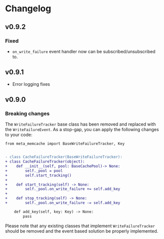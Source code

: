 # Changelog

## v0.9.2
### Fixed
* `on_write_failure` event handler now can be subscribed/unsubscribed to.

## v0.9.1
* Error logging fixes

## v0.9.0

### Breaking changes
The `WriteFailureTracker` base class has been removed and replaced with the `WriteFailureEvent`.
As a stop-gap, you can apply the following changes to your code:

```diff
from meta_memcache import BaseWriteFailureTracker, Key


- class CacheFailureTracker(BaseWriteFailureTracker):
+ class CacheFailureTracker(object):
+    def __init__(self, pool: BaseCachePool)-> None:
+        self._pool = pool
+        self.start_tracking()
+
+    def start_tracking(self) -> None:
+        self._pool.on_write_failure += self.add_key
+
+    def stop_tracking(self) -> None:
+        self._pool.on_write_failure -= self.add_key

    def add_key(self, key: Key) -> None:
        pass
```

Please note that any existing classes that implement `WriteFailureTracker` should be removed
and the event based solution be properly implemented.
